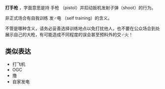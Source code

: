 **打手枪** ，字面意思是持  手枪  （pistol）并扣动扳机发射子弹（shoot）的行为。

非正式场合有自我训练  发♂电  （self training）的含义。

不管是哪种含义，请务必妥善选择训练地点以免打扰他人，也不要在公众场合到处展示自己的大枪，有可能造成不同程度的误会甚至预料外的交♂火！

##  类似表达

  * 打飞机 
  * OGC 
  * 撸 
  * 自家发电 

  

